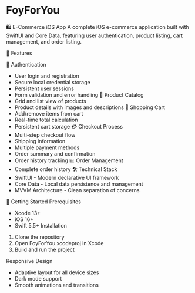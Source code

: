 # FoyForYou
🛍️ E-Commerce iOS App
A complete iOS e-commerce application built with SwiftUI and Core Data, featuring user authentication, product listing, cart management, and order listing.


📱 Features

🔐 Authentication
* User login and registration
* Secure local credential storage
* Persistent user sessions
* Form validation and error handling
🏪 Product Catalog
* Grid and list view of products
* Product details with images and descriptions
🛒 Shopping Cart
* Add/remove items from cart
* Real-time total calculation
* Persistent cart storage
💳 Checkout Process
* Multi-step checkout flow
* Shipping information 
* Multiple payment methods
* Order summary and confirmation
* Order history tracking
📊 Order Management
* Complete order history
🛠️ Technical Stack
* SwiftUI - Modern declarative UI framework
* Core Data - Local data persistence and management
* MVVM Architecture - Clean separation of concerns

🚀 Getting Started
Prerequisites
* Xcode 13+
* iOS 16+
* Swift 5.5+
Installation
1. Clone the repository
2. Open FoyForYou.xcodeproj in Xcode
3. Build and run the project

Responsive Design
* Adaptive layout for all device sizes
* Dark mode support
* Smooth animations and transitions
